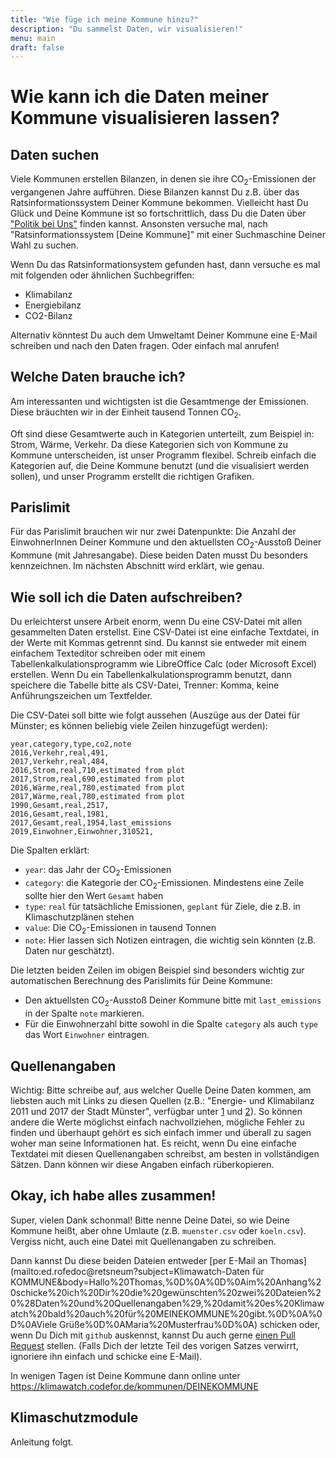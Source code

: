 ```yaml
---
title: "Wie füge ich meine Kommune hinzu?"
description: "Du sammelst Daten, wir visualisieren!"
menu: main
draft: false
---
```


# Wie kann ich die Daten meiner Kommune visualisieren lassen?

## Daten suchen

Viele Kommunen erstellen Bilanzen, in denen sie ihre CO<sub>2</sub>-Emissionen der
vergangenen Jahre aufführen.
Diese Bilanzen kannst Du z.B. über das Ratsinformationssystem Deiner Kommune bekommen.
Vielleicht hast Du Glück und Deine Kommune ist so fortschrittlich, dass
Du die Daten über ["Politik bei Uns"](https://politik-bei-uns.de/) finden kannst.
Ansonsten versuche mal, nach "Ratsinformationssystem [Deine Kommune]" mit einer
Suchmaschine Deiner Wahl zu suchen.

Wenn Du das Ratsinformationsystem gefunden hast, dann versuche es mal mit folgenden
oder ähnlichen Suchbegriffen:

- Klimabilanz
- Energiebilanz
- CO2-Bilanz

Alternativ könntest Du auch dem Umweltamt Deiner Kommune eine E-Mail schreiben
und nach den Daten fragen. Oder einfach mal anrufen!

## Welche Daten brauche ich?

Am interessanten und wichtigsten ist die Gesamtmenge der Emissionen.
Diese bräuchten wir in der Einheit tausend Tonnen CO<sub>2</sub>.

Oft sind diese Gesamtwerte auch in Kategorien unterteilt, zum Beispiel in: Strom, Wärme, Verkehr.
Da diese Kategorien sich von Kommune zu Kommune unterscheiden, ist unser Programm flexibel.
Schreib einfach die Kategorien auf, die Deine Kommune benutzt (und die visualisiert werden sollen),
und unser Programm erstellt die richtigen Grafiken.

## Parislimit

Für das Parislimit brauchen wir nur zwei Datenpunkte: Die Anzahl der EinwohnerInnen
Deiner Kommune und den aktuellsten CO<sub>2</sub>-Ausstoß Deiner Kommune (mit Jahresangabe).
Diese beiden Daten musst Du besonders kennzeichnen. Im nächsten Abschnitt wird erklärt, wie genau.

## Wie soll ich die Daten aufschreiben?

Du erleichterst unsere Arbeit enorm, wenn Du eine CSV-Datei mit allen gesammelten Daten
erstellst. Eine CSV-Datei ist eine einfache Textdatei, in der Werte mit Kommas getrennt sind.
Du kannst sie entweder mit einem einfachem Texteditor schreiben oder mit
einem Tabellenkalkulationsprogramm wie LibreOffice Calc (oder Microsoft Excel)
erstellen. Wenn Du ein Tabellenkalkulationsprogramm benutzt, dann speichere
die Tabelle bitte als CSV-Datei, Trenner: Komma, keine Anführungszeichen um Textfelder.

Die CSV-Datei soll bitte wie folgt aussehen (Auszüge aus der Datei für Münster;
es können beliebig viele Zeilen hinzugefügt werden):

```
year,category,type,co2,note
2016,Verkehr,real,491,
2017,Verkehr,real,484,
2016,Strom,real,710,estimated from plot
2017,Strom,real,690,estimated from plot
2016,Wärme,real,780,estimated from plot
2017,Wärme,real,780,estimated from plot
1990,Gesamt,real,2517,
2016,Gesamt,real,1981,
2017,Gesamt,real,1954,last_emissions
2019,Einwohner,Einwohner,310521,
```

Die Spalten erklärt:

- `year`: das Jahr der CO<sub>2</sub>-Emissionen
- `category`: die Kategorie der CO<sub>2</sub>-Emissionen. Mindestens eine Zeile sollte hier den Wert `Gesamt` haben
- `type`: `real` für tatsächliche Emissionen, `geplant` für Ziele, die z.B. in Klimaschutzplänen stehen
- `value`: Die CO<sub>2</sub>-Emissionen in tausend Tonnen
- `note`: Hier lassen sich Notizen eintragen, die wichtig sein könnten (z.B. Daten nur geschätzt).

Die letzten beiden Zeilen im obigen Beispiel sind besonders wichtig zur automatischen
Berechnung des Parislimits für Deine Kommune:

- Den aktuellsten CO<sub>2</sub>-Ausstoß Deiner Kommune bitte mit `last_emissions` in der Spalte `note` markieren.
- Für die Einwohnerzahl bitte sowohl in die Spalte `category` als auch `type` das Wort `Einwohner` eintragen.

## Quellenangaben

Wichtig: Bitte schreibe auf, aus welcher Quelle Deine Daten kommen, am
liebsten auch mit Links zu diesen Quellen
(z.B.: "Energie- und Klimabilanz 2011 und 2017 der Stadt Münster",
verfügbar unter [1](https://www.stadt-muenster.de/sessionnet/sessionnetbi/vo0050.php?__kvonr=2004035809)
und [2](https://www.stadt-muenster.de/sessionnet/sessionnetbi/vo0050.php?__kvonr=2004044154)).
So können andere die Werte möglichst einfach nachvollziehen, mögliche
Fehler zu finden und überhaupt gehört es sich einfach immer und überall zu
sagen woher man seine Informationen hat.
Es reicht, wenn Du eine einfache Textdatei mit diesen Quellenangaben schreibst,
am besten in vollständigen Sätzen. Dann können wir diese Angaben einfach
rüberkopieren.

## Okay, ich habe alles zusammen!

Super, vielen Dank schonmal!
Bitte nenne Deine Datei, so wie Deine Kommune heißt, aber ohne Umlaute (z.B. `muenster.csv` oder `koeln.csv`).
Vergiss nicht, auch eine Datei mit Quellenangaben zu schreiben.

Dann kannst Du diese beiden Dateien entweder
[per E-Mail an Thomas](mailto:ed.rofedoc@retsneum?subject=Klimawatch-Daten für KOMMUNE&body=Hallo%20Thomas,%0D%0A%0D%0Aim%20Anhang%20schicke%20ich%20Dir%20die%20gewünschten%20zwei%20Dateien%20%28Daten%20und%20Quellenangaben%29,%20damit%20es%20Klimawatch%20bald%20auch%20für%20MEINEKOMMUNE%20gibt.%0D%0A%0D%0AViele Grüße%0D%0AMaria%20Musterfrau%0D%0A) schicken
oder, wenn Du Dich mit `github` auskennst, kannst Du auch gerne [einen Pull Request](https://github.com/codeformuenster/klimawatch#wie-kann-ich-die-daten-meiner-kommune-visualisieren) stellen.
(Falls Dich der letzte Teil des vorigen Satzes verwirrt, ignoriere ihn einfach
und schicke eine E-Mail).

In wenigen Tagen ist Deine Kommune dann online unter
https://klimawatch.codefor.de/kommunen/DEINEKOMMUNE

## Klimaschutzmodule

Anleitung folgt.

